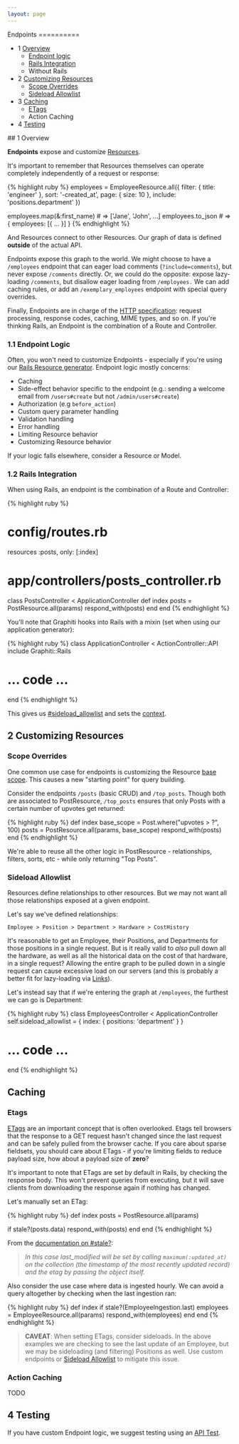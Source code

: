 ```yaml
---
layout: page
---
```


<div markdown="1" class="toc col-md-3">
Endpoints
==========

* 1 [Overview](#overview)
  * [Endpoint logic](#endpoint-logic)
  * [Rails Integration](#rails-integration)
  * Without Rails
* 2 [Customizing Resources](#customizing-resource-behavior)
  * [Scope Overrides](#scope-overrides)
  * [Sideload Allowlist](#sideload-allowlist)
* 3 [Caching](#caching)
  * [ETags](#etags)
  * Action Caching
* 4 [Testing](#testing)

</div>

<div markdown="1" class="col-md-8">
## 1 Overview

**Endpoints** expose and customize
[Resources](/guides/concepts/resources).

It's important to remember that Resources themselves can operate
completely independently of a request or response:

{% highlight ruby %}
employees = EmployeeResource.all({
  filter: { title: 'engineer' },
  sort: '-created_at',
  page: { size: 10 },
  include: 'positions.department'
})

employees.map(&:first_name) # => ['Jane', 'John', ...]
employees.to_json # => { employees: [{ ... }] }
{% endhighlight %}

And Resources connect to other Resources. Our graph of data is defined
**outside** of the actual API.

Endpoints expose this graph to the world. We might choose to have a `/employees`
endpoint that can eager load comments (`?include=comments`), but never expose
`/comments` directly. Or, we could do the opposite: expose lazy-loading `/comments`,
but disallow eager loading from `/employees.` We can add caching rules,
or add an `/exemplary_employees` endpoint with special query overrides.

Finally, Endpoints are in charge of the [HTTP specification](https://tools.ietf.org/html/rfc2616):
request processing, response codes, caching, MIME types, and so on. If you're thinking
Rails, an Endpoint is the combination of a Route and Controller.

### 1.1 Endpoint Logic

Often, you won't need to customize Endpoints - especially if you're
using our [Rails Resource
generator](/guides/concepts/resources#generators). Endpoint logic mostly
concerns:

* Caching
* Side-effect behavior specific to the endpoint (e.g.: sending a
welcome email from `/users#create` but not `/admin/users#create`)
* Authorization (e.g `before_action`)
* Custom query parameter handling
* Validation handling
* Error handling
* Limiting Resource behavior
* Customizing Resource behavior

If your logic falls elsewhere, consider a Resource or Model.

### 1.2 Rails Integration

When using Rails, an endpoint is the combination of a Route and
Controller:

{% highlight ruby %}
# config/routes.rb
resources :posts, only: [:index]

# app/controllers/posts_controller.rb
class PostsController < ApplicationController
  def index
    posts = PostResource.all(params)
    respond_with(posts)
  end
end
{% endhighlight %}

You'll note that Graphiti hooks into Rails with a mixin (set when using
our application generator):

{% highlight ruby %}
class ApplicationController < ActionController::API
  include Graphiti::Rails

  # ... code ...
end
{% endhighlight %}

This gives us [#sideload_allowlist](#sideload-allowlist) and sets the
[context](/guides/concepts/resources#context).

## 2 Customizing Resources

### Scope Overrides

One common use case for endpoints is customizing the Resource
[base scope](/guides/concepts/resources#basescope). This causes a new
"starting point" for query building.

Consider the endpoints `/posts` (basic CRUD) and `/top_posts`. Though
both are associated to PostResource, `/top_posts` ensures that only
Posts with a certain number of upvotes get returned:

{% highlight ruby %}
def index
  base_scope = Post.where("upvotes > ?", 100)
  posts = PostResource.all(params, base_scope)
  respond_with(posts)
end
{% endhighlight %}

We're able to reuse all the other logic in PostResource - relationships,
filters, sorts, etc - while only returning "Top Posts".

### Sideload Allowlist

Resources define relationships to other resources. But we may not want
all those relationships exposed at a given endpoint.

Let's say we've defined relationships:

`Employee > Position > Department > Hardware > CostHistory`

It's reasonable to get an Employee, their Positions, and Departments for
those positions in a single request. But is it really valid to *also* pull down
all the hardware, as well as all the historical data on the cost of that hardware,
in a single request? Allowing the entire graph to be pulled down in a single request can cause excessive load on our
servers (and this is probably a better fit for lazy-loading via
[Links](/guides/concepts/links)).

Let's instead say that if we're entering the graph at `/employees`, the
furthest we can go is Department:

{% highlight ruby %}
class EmployeesController < ApplicationController
  self.sideload_allowlist = {
    index: { positions: 'department' }
  }

  # ... code ...
end
{% endhighlight %}

## Caching

### Etags

[ETags](https://robots.thoughtbot.com/introduction-to-conditional-http-caching-with-rails) are an important concept that is often overlooked. Etags tell browsers
that the response to a GET request hasn't changed since the last request and
can be safely pulled from the browser cache. If you care about sparse fieldsets,
you should care about ETags - if you're limiting fields to reduce payload size,
how about a payload size of **zero**?

It's important to note that ETags are set by default in Rails, by
checking the response body. This won't prevent queries from executing,
but it will save clients from downloading the response again if nothing
has changed.

Let's manually set an ETag:

{% highlight ruby %}
def index
  posts = PostResource.all(params)

  if stale?(posts.data)
    respond_with(posts)
  end
end
{% endhighlight %}

From the [documentation on #stale?](https://api.rubyonrails.org/v5.2.1/classes/ActionController/ConditionalGet.html#method-i-stale-3F):

> *In this case last_modified will be set by calling `maximum(:updated_at)` on the collection (the timestamp of the most recently updated record) and the etag by passing the object itself.*

Also consider the use case where data is ingested hourly. We can avoid a
query altogether by checking when the last ingestion ran:

{% highlight ruby %}
def index
  if stale?(EmployeeIngestion.last)
    employees = EmployeeResource.all(params)
    respond_with(employees)
  end
end
{% endhighlight %}

> **CAVEAT**: When setting ETags, consider sideloads. In the above examples
> we are checking to see the last update of an Employee, but we may be
> sideloading (and filtering) Positions as well. Use custom endpoints or
> [Sideload Allowlist](#sideload-allowlist) to mitigate this issue.

### Action Caching

TODO

## 4 Testing

If you have custom Endpoint logic, we suggest testing using an [API
Test](/guides/concepts/testing#api-tests).
